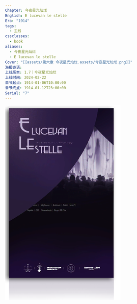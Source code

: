 ```yaml
---
Chapter: 今夜星光灿烂
English: E lucevan le stelle
Era: "1914"
tags:
  - 主线
cssclasses:
  - book
aliases:
  - 今夜星光灿烂
  - E lucevan le stelle
Cover: "[[assets/第六章 今夜星光灿烂.assets/今夜星光灿烂.png]]"
海报寄语: 
上线版本: 1.7｜今夜星光灿烂
上线时间: 2024-02-22
章节起点: 1914-01-06T10:00:00
章节终点: 1914-01-12T23:00:00
Serial: "7"
---
```

![cover](assets/第六章%20今夜星光灿烂.assets/今夜星光灿烂.png)